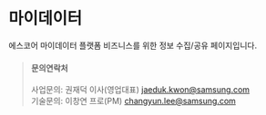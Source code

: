 # 마이데이터
에스코어 마이데이터 플랫폼 비즈니스를 위한 정보 수집/공유 페이지입니다.

> #### 문의연락처
> 사업문의: 권재덕 이사(영업대표) <jaeduk.kwon@samsung.com> </br>
> 기술문의: 이창연 프로(PM) <changyun.lee@samsung.com>

